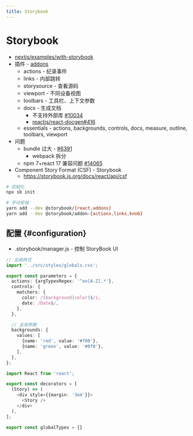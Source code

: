 ```yaml
---
title: Storybook
---
```


# Storybook

- [nextjs/examples/with-storybook](https://github.com/zeit/next.js/tree/canary/examples/with-storybook)
- 插件 - [addons](https://github.com/storybookjs/storybook/tree/next/addons)
  - actions - 纪录事件
  - links - 内部跳转
  - storysource - 查看源码
  - viewport - 不同设备视图
  - toolbars - 工具栏、上下文参数
  - docs - 生成文档
    - 不支持外部库 [#10034](https://github.com/storybookjs/storybook/issues/10034)
    - [reactjs/react-docgen#416](https://github.com/reactjs/react-docgen/issues/416)
  - essentials - actions, backgrounds, controls, docs, measure, outline, toolbars, viewport
- 问题
  - bundle 过大 - [#6391](https://github.com/storybookjs/storybook/issues/6391#issuecomment-530262331)
    - webpack 拆分
  - npm 7+react 17 兼容问题 [#14065](https://github.com/storybookjs/storybook/issues/14065)
- Component Story Format (CSF) - Storybook
  - https://storybook.js.org/docs/react/api/csf

```bash
# 初始化
npx sb init

# 手动安装
yarn add --dev @storybook/{react,addons}
yarn add --dev @storybook/addon-{actions,links,knob}
```

## 配置 {#configuration}

- .storybook/manager.js - 控制 StoryBook UI

```ts title=".storybook/preview.js"
// 全局样式
import '../src/styles/globals.css';

export const parameters = {
  actions: {argTypesRegex: '^on[A-Z].*'},
  controls: {
    matchers: {
      color: /(background|color)$/i,
      date: /Date$/,
    },
  },

  // 全局参数
  backgrounds: {
    values: [
      {name: 'red', value: '#f00'},
      {name: 'green', value: '#0f0'},
    ],
  },
};

import React from 'react';

export const decorators = [
  (Story) => (
    <div style={{margin: '3em'}}>
      <Story />
    </div>
  ),
];

export const globalTypes = {}
```
